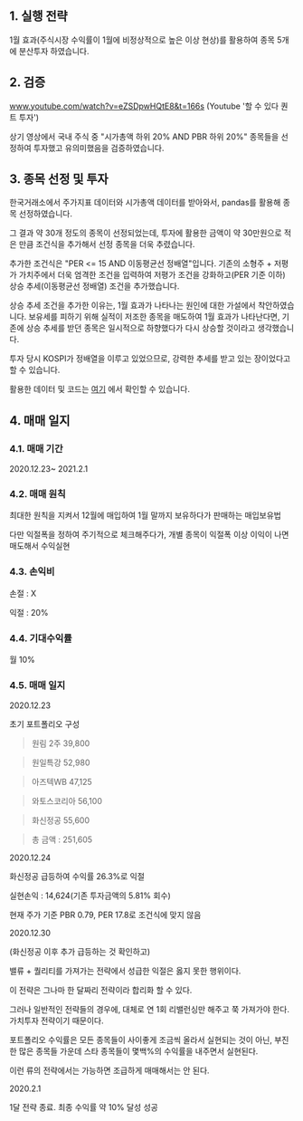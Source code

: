 ## 1. 실행 전략

1월 효과(주식시장 수익률이 1월에 비정상적으로 높은 이상 현상)를 활용하여 종목 5개에 분산투자 하였습니다.

## 2. 검증

www.youtube.com/watch?v=eZSDpwHQtE8&t=166s (Youtube '할 수 있다 퀀트 투자')

상기 영상에서 국내 주식 중 "시가총액 하위 20% AND PBR 하위 20%" 종목들을 선정하여 투자했고 유의미했음을 검증하였습니다.

## 3. 종목 선정 및 투자

한국거래소에서 주가지표 데이터와 시가총액 데이터를 받아와서, pandas를 활용해 종목 선정하였습니다.


그 결과 약 30개 정도의 종목이 선정되었는데, 투자에 활용한 금액이 약 30만원으로 적은 만큼 조건식을 추가해서 선정 종목을 더욱 추렸습니다. 


추가한 조건식은 "PER <= 15 AND 이동평균선 정배열"입니다. 기존의 소형주 + 저평가 가치주에서 더욱 엄격한 조건을 입력하여 저평가 조건을 강화하고(PER 기준 이하) 상승 추세(이동평균선 정배열) 조건을 추가했습니다. 


상승 추세 조건을 추가한 이유는, 1월 효과가 나타나는 원인에 대한 가설에서 착안하였습니다. 보유세를 피하기 위해 실적이 저조한 종목을 매도하여 1월 효과가 나타난다면, 기존에 상승 추세를 받던 종목은 일시적으로 하향했다가 다시 상승할 것이라고 생각했습니다.

투자 당시 KOSPI가 정배열을 이루고 있었으므로, 강력한 추세를 받고 있는 장이었다고 할 수 있습니다. 

활용한 데이터 및 코드는 [여기](https://github.com/Woonggss/Quant/tree/main/1%EC%9B%94%ED%9A%A8%EA%B3%BC_%ED%8C%8C%EC%9D%BC) 에서 확인할 수 있습니다.

## 4. 매매 일지

### 4.1. 매매 기간 

2020.12.23~ 2021.2.1

 

### 4.2. 매매 원칙
 
최대한 원칙을 지켜서 12월에 매입하여 1월 말까지 보유하다가 판매하는 매입보유법

다만 익절폭을 정하여 주기적으로 체크해주다가, 개별 종목이 익절폭 이상 이익이 나면 매도해서 수익실현

 

### 4.3. 손익비

손절 : X

익절 : 20%

 

### 4.4. 기대수익률

월 10%

### 4.5. 매매 일지

2020.12.23

초기 포트폴리오 구성
 
>원림 2주 39,800

>원일특강 52,980

>아즈텍WB 47,125

>와토스코리아 56,100

>화신정공 55,600

>총 금액 : 251,605

 

2020.12.24

화신정공 급등하여 수익률 26.3%로 익절

실현손익 : 14,624(기존 투자금액의 5.81% 회수)

현재 주가 기준 PBR 0.79, PER 17.8로 조건식에 맞지 않음

2020.12.30
 
(화신정공 이후 추가 급등하는 것 확인하고) 

밸류 + 퀄리티를 가져가는 전략에서 성급한 익절은 옳지 못한 행위이다. 

이 전략은 그나마 한 달짜리 전략이라 합리화 할 수 있다. 

그러나 일반적인 전략들의 경우에, 대체로 연 1회 리밸런싱만 해주고 쭉 가져가야 한다. 가치투자 전략이기 때문이다. 

포트폴리오 수익률은 모든 종목들이 사이좋게 조금씩 올라서 실현되는 것이 아닌, 부진한 많은 종목들 가운데 스타 종목들이 몇백%의 수익률을 내주면서 실현된다. 

이런 류의 전략에서는 가능하면 조급하게 매매해서는 안 된다.


2020.2.1

1달 전략 종료. 최종 수익률 약 10% 달성 성공
